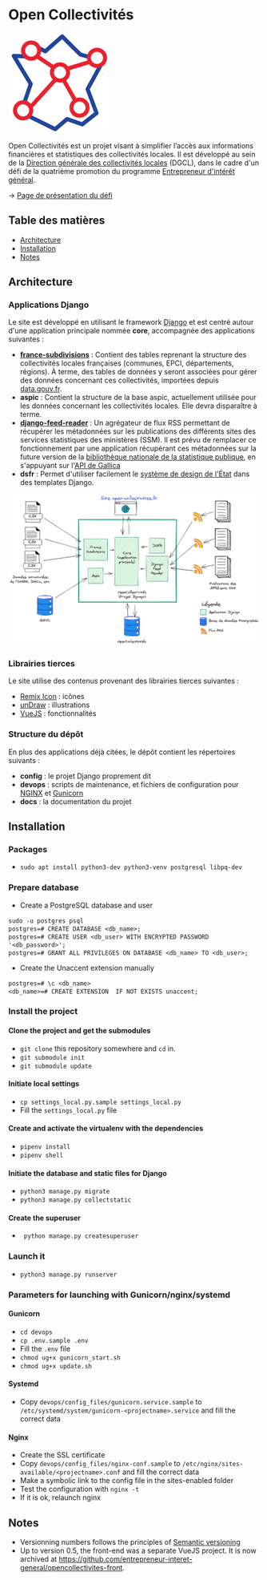 # Open Collectivités

![Open Collectivités](open-collectivites.png?raw=true "Open Collectivités")


Open Collectivités est un projet visant à simplifier l’accès aux informations financières et statistiques des collectivités locales. Il est développé au sein de la [Direction générale des collectivités locales](https://www.collectivites-locales.gouv.fr/) (DGCL), dans le cadre d'un défi de la quatrième promotion du programme [Entrepreneur d'intérêt général](https://entrepreneur-interet-general.etalab.gouv.fr/).

→ [Page de présentation du défi](https://entrepreneur-interet-general.etalab.gouv.fr/defis/2020/open-collectivites.html)

## Table des matières
* [Architecture](#architecture)
* [Installation](#installation)
* [Notes](#notes)

<a name="architecture"></a>
## Architecture
### Applications Django
Le site est développé en utilisant le framework [Django](https://www.djangoproject.com/) et est centré autour d'une application principale nommée **core**, accompagnée des applications suivantes :

- **[france-subdivisions](https://github.com/Ash-Crow/django-france-subdivisions)** : Contient des tables reprenant la structure des collectivités locales françaises (communes, EPCI, départements, régions). À terme, des tables de données y seront associées pour gérer des données concernant ces collectivités, importées depuis [data.gouv.fr](https://www.data.gouv.fr/fr/).
- **aspic** : Contient la structure de la base aspic, actuellement utilisée pour les données concernant les collectivités locales. Elle devra disparaître à terme.
- **[django-feed-reader](https://github.com/Ash-Crow/django-feed-reader)** : Un agrégateur de flux RSS permettant de récupérer les métadonnées sur les publications des différents sites des services statistiques des ministères (SSM). Il est prévu de remplacer ce fonctionnement par une application récupérant ces métadonnées sur la future version de la [bibliothèque nationale de la statistique publique](https://www.insee.fr/fr/information/1303569), en s'appuyant sur l'[API de Gallica](https://api.bnf.fr/fr/api-gallica-de-recherche)
- **dsfr** : Permet d'utiliser facilement le [système de design de l'État](https://gouvfr.atlassian.net/wiki/spaces/DB/overview) dans des templates Django.

![Application schema](docs/oc-app-schema.png?raw=true "Application schema")

### Librairies tierces
Le site utilise des contenus provenant des librairies tierces suivantes :
- [Remix Icon](https://remixicon.com/) : icônes
- [unDraw](https://undraw.co/) : illustrations
- [VueJS](https://vuejs.org/) : fonctionnalités

### Structure du dépôt
En plus des applications déjà citées, le dépôt contient les répertoires suivants :
- **config** : le projet Django proprement dit
- **devops** : scripts de maintenance, et fichiers de configuration pour [NGINX](https://www.nginx.com/) et [Gunicorn](https://gunicorn.org/)
- **docs** : la documentation du projet

<a name="installation"></a>
## Installation
### Packages
- `sudo apt install python3-dev python3-venv postgresql libpq-dev`

### Prepare database
- Create a PostgreSQL database and user
```
sudo -u postgres psql
postgres=# CREATE DATABASE <db_name>;
postgres=# CREATE USER <db_user> WITH ENCRYPTED PASSWORD '<db_password>';
postgres=# GRANT ALL PRIVILEGES ON DATABASE <db_name> TO <db_user>;
```

- Create the Unaccent extension manually

```
postgres=# \c <db_name>
<db_name>=# CREATE EXTENSION  IF NOT EXISTS unaccent;
```

### Install the project
#### Clone the project and get the submodules
- `git clone` this repository somewhere and `cd` in.
- `git submodule init`
- `git submodule update`

#### Initiate local settings
- `cp settings_local.py.sample settings_local.py`
- Fill the `settings_local.py` file

#### Create and activate the virtualenv with the dependencies
- `pipenv install`
- `pipenv shell`
 
#### Initiate the database and static files for Django
- `python3 manage.py migrate`
- `python3 manage.py collectstatic`

#### Create the superuser
- ` python manage.py createsuperuser`

### Launch it
 - `python3 manage.py runserver`

### Parameters for launching with Gunicorn/nginx/systemd
#### Gunicorn
 - `cd devops`
 - `cp .env.sample .env`
 - Fill the `.env` file
 - `chmod ug+x gunicorn_start.sh`
 - `chmod ug+x update.sh`

#### Systemd
 - Copy `devops/config_files/gunicorn.service.sample` to `/etc/systemd/system/gunicorn-<projectname>.service` and fill the correct data

#### Nginx
 - Create the SSL certificate
 - Copy `devops/config_files/nginx-conf.sample` to `/etc/nginx/sites-available/<projectname>.conf` and fill the correct data
 - Make a symbolic link to the config file in the sites-enabled folder
 - Test the configuration with `nginx -t`
 - If it is ok, relaunch nginx

<a name="notes"></a>
## Notes
- Versionning numbers follows the principles of [Semantic versioning](https://semver.org/)
- Up to version 0.5, the front-end was a separate VueJS project. It is now archived at https://github.com/entrepreneur-interet-general/opencollectivites-front.
